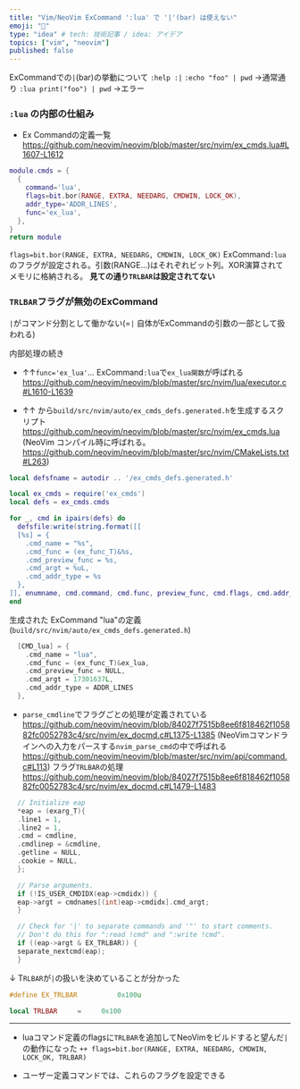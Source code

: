 ```yaml
---
title: "Vim/NeoVim ExCommand ':lua' で '|'(bar) は使えない"
emoji: "📘"
type: "idea" # tech: 技術記事 / idea: アイデア
topics: ["vim", "neovim"]
published: false
---
```


ExCommandでの`|`(bar)の挙動について `:help :|`
`:echo "foo" | pwd` →通常通り
`:lua print("foo") | pwd` →エラー

### `:lua` の内部の仕組み
- Ex Commandの定義一覧 https://github.com/neovim/neovim/blob/master/src/nvim/ex_cmds.lua#L1607-L1612
```lua
module.cmds = {
  {
    command='lua',
    flags=bit.bor(RANGE, EXTRA, NEEDARG, CMDWIN, LOCK_OK),
    addr_type='ADDR_LINES',
    func='ex_lua',
  },
}
return module
```
`flags=bit.bor(RANGE, EXTRA, NEEDARG, CMDWIN, LOCK_OK)` ExCommand`:lua`のフラグが設定される。引数(RANGE...)はそれぞれビット列。XOR演算されてメモリに格納される。 **見ての通り`TRLBAR`は設定されてない**

### `TRLBAR`フラグが無効のExCommand
`|`がコマンド分割として働かない(=`|` 自体がExCommandの引数の一部として扱われる)

内部処理の続き
- ↑↑`func='ex_lua'`... ExCommand`:lua`で`ex_lua関数`が呼ばれる https://github.com/neovim/neovim/blob/master/src/nvim/lua/executor.c#L1610-L1639

- ↑↑ から`build/src/nvim/auto/ex_cmds_defs.generated.h`を生成するスクリプト https://github.com/neovim/neovim/blob/master/src/nvim/ex_cmds.lua 
(NeoVim コンパイル時に呼ばれる。 https://github.com/neovim/neovim/blob/master/src/nvim/CMakeLists.txt#L263)
```lua
local defsfname = autodir .. '/ex_cmds_defs.generated.h'

local ex_cmds = require('ex_cmds')
local defs = ex_cmds.cmds

for _, cmd in ipairs(defs) do
  defsfile:write(string.format([[
  [%s] = {
    .cmd_name = "%s",
    .cmd_func = (ex_func_T)&%s,
    .cmd_preview_func = %s,
    .cmd_argt = %uL,
    .cmd_addr_type = %s
  },
]], enumname, cmd.command, cmd.func, preview_func, cmd.flags, cmd.addr_type))
end
```
生成された ExCommand "lua"の定義 (`build/src/nvim/auto/ex_cmds_defs.generated.h`)
```h
  [CMD_lua] = {
    .cmd_name = "lua",
    .cmd_func = (ex_func_T)&ex_lua,
    .cmd_preview_func = NULL,
    .cmd_argt = 17301637L,
    .cmd_addr_type = ADDR_LINES
  },

```

- `parse_cmdline`でフラグごとの処理が定義されている https://github.com/neovim/neovim/blob/84027f7515b8ee6f818462f105882fc0052783c4/src/nvim/ex_docmd.c#L1375-L1385
(NeoVimコマンドラインへの入力をパースする`nvim_parse_cmd`の中で呼ばれる https://github.com/neovim/neovim/blob/master/src/nvim/api/command.c#L113)
フラグ`TRLBAR`の処理 https://github.com/neovim/neovim/blob/84027f7515b8ee6f818462f105882fc0052783c4/src/nvim/ex_docmd.c#L1479-L1483
```c
  // Initialize eap
  *eap = (exarg_T){
  .line1 = 1,
  .line2 = 1,
  .cmd = cmdline,
  .cmdlinep = &cmdline,
  .getline = NULL,
  .cookie = NULL,
  };

  // Parse arguments.
  if (!IS_USER_CMDIDX(eap->cmdidx)) {
  eap->argt = cmdnames[(int)eap->cmdidx].cmd_argt;
  }

  // Check for '|' to separate commands and '"' to start comments.
  // Don't do this for ":read !cmd" and ":write !cmd".
  if ((eap->argt & EX_TRLBAR)) {
  separate_nextcmd(eap);
  }
```
↓ T`RLBAR`が`|`の扱いを決めていることが分かった
```c:src/nvim/ex_cmds_defs.h
#define EX_TRLBAR          0x100u
```
```lua:src/nvim/ex_cmds.lua
local TRLBAR     =     0x100
```

---

- luaコマンド定義のflagsに`TRLBAR`を追加してNeoVimをビルドすると望んだ`|`の動作になった
`++ flags=bit.bor(RANGE, EXTRA, NEEDARG, CMDWIN, LOCK_OK, TRLBAR)` 

- ユーザー定義コマンドでは、これらのフラグを設定できる
